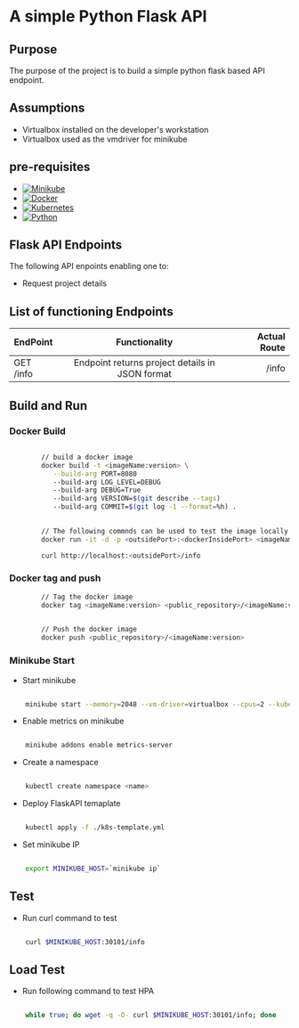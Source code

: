 
# A simple Python Flask API

## Purpose

The purpose of the project is to build a simple python flask based API endpoint.

## Assumptions

* Virtualbox installed on the developer's workstation
* Virtualbox used as the vmdriver for minikube 

## pre-requisites

- [![Minikube](https://img.shields.io/badge/Minikube-v1.15.1-brightgreen)](https://kubernetes.io/docs/setup/minikube/)
- [![Docker](https://img.shields.io/badge/Docker-19.03.13-brightgreen)](https://www.docker.com)
- [![Kubernetes](https://img.shields.io/badge/Kubbernetes-v1.20-brightgreen)](https://kubernetes.io/)
- [![Python](https://img.shields.io/badge/Python-3.8-brightgreen)](https://www.python.org/downloads/release/python-380/)

## Flask API Endpoints

The following API enpoints enabling one to:

* Request project details

## List of functioning Endpoints

| EndPoint      | Functionality | Actual Route  |
| ------------- |:-------------:| -----:|
| GET /info     | Endpoint returns project details in JSON format | /info |

## Build and Run

### Docker Build

```bash

        // build a docker image
        docker build -t <imageName:version> \
           --build-arg PORT=8080 
           --build-arg LOG_LEVEL=DEBUG 
           --build-arg DEBUG=True  
           --build-arg VERSION=$(git describe --tags)
           --build-arg COMMIT=$(git log -1 --format=%h) .

        
        // The following commnds can be used to test the image locally
        docker run -it -d -p <outsidePort>:<dockerInsidePort> <imageName:version>

        curl http://localhost:<outsidePort>/info
```

### Docker tag and push

```bash
        // Tag the docker image
        docker tag <imageName:version> <public_repository>/<imageName:version>

        
        // Push the docker image
        docker push <public_repository>/<imageName:version>
```
### Minikube Start

- Start minikube
```bash

    minikube start --memory=2048 --vm-driver=virtualbox --cpus=2 --kubernetes-version=v1.20.0

```

- Enable metrics on minikube
```bash

    minikube addons enable metrics-server

```

- Create a namespace
```bash

    kubectl create namespace <name>

```

- Deploy FlaskAPI temaplate 
```bash

    kubectl apply -f ./k8s-template.yml

```

- Set minikube IP
```bash

    export MINIKUBE_HOST=`minikube ip`

```

## Test

- Run curl command to test
```bash

    curl $MINIKUBE_HOST:30101/info

```

## Load Test

- Run following command to test HPA
```bash

    while true; do wget -q -O- curl $MINIKUBE_HOST:30101/info; done

```
